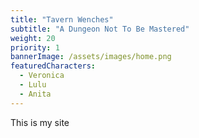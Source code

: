 ```yaml
---
title: "Tavern Wenches"
subtitle: "A Dungeon Not To Be Mastered"
weight: 20
priority: 1
bannerImage: /assets/images/home.png
featuredCharacters:
  - Veronica
  - Lulu
  - Anita
---
```


This is my site